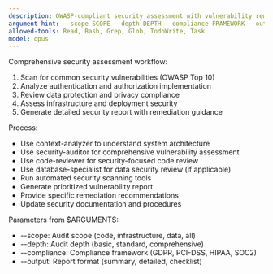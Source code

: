 ```yaml
---
description: OWASP-compliant security assessment with vulnerability remediation
argument-hint: --scope SCOPE --depth DEPTH --compliance FRAMEWORK --output FORMAT
allowed-tools: Read, Bash, Grep, Glob, TodoWrite, Task
model: opus
---
```


Comprehensive security assessment workflow:
1. Scan for common security vulnerabilities (OWASP Top 10)
2. Analyze authentication and authorization implementation
3. Review data protection and privacy compliance
4. Assess infrastructure and deployment security
5. Generate detailed security report with remediation guidance

Process:
- Use context-analyzer to understand system architecture
- Use security-auditor for comprehensive vulnerability assessment
- Use code-reviewer for security-focused code review
- Use database-specialist for data security review (if applicable)
- Run automated security scanning tools
- Generate prioritized vulnerability report
- Provide specific remediation recommendations
- Update security documentation and procedures

Parameters from $ARGUMENTS:
- --scope: Audit scope (code, infrastructure, data, all)
- --depth: Audit depth (basic, standard, comprehensive)
- --compliance: Compliance framework (GDPR, PCI-DSS, HIPAA, SOC2)
- --output: Report format (summary, detailed, checklist)